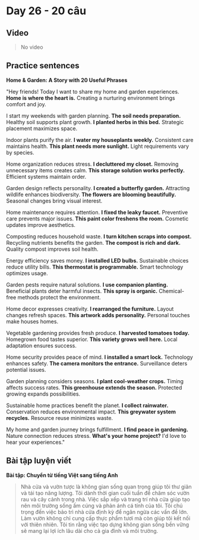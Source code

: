 # Day 26 - 20 câu

## Video
> No video

## Practice sentences

**Home & Garden: A Story with 20 Useful Phrases**

"Hey friends! Today I want to share my home and garden experiences. **Home is where the heart is.** Creating a nurturing environment brings comfort and joy.

I start my weekends with garden planning. **The soil needs preparation.** Healthy soil supports plant growth. **I planted herbs in this bed.** Strategic placement maximizes space.

Indoor plants purify the air. **I water my houseplants weekly.** Consistent care maintains health. **This plant needs more sunlight.** Light requirements vary by species.

Home organization reduces stress. **I decluttered my closet.** Removing unnecessary items creates calm. **This storage solution works perfectly.** Efficient systems maintain order.

Garden design reflects personality. **I created a butterfly garden.** Attracting wildlife enhances biodiversity. **The flowers are blooming beautifully.** Seasonal changes bring visual interest.

Home maintenance requires attention. **I fixed the leaky faucet.** Preventive care prevents major issues. **This paint color freshens the room.** Cosmetic updates improve aesthetics.

Composting reduces household waste. **I turn kitchen scraps into compost.** Recycling nutrients benefits the garden. **The compost is rich and dark.** Quality compost improves soil health.

Energy efficiency saves money. **I installed LED bulbs.** Sustainable choices reduce utility bills. **This thermostat is programmable.** Smart technology optimizes usage.

Garden pests require natural solutions. **I use companion planting.** Beneficial plants deter harmful insects. **This spray is organic.** Chemical-free methods protect the environment.

Home decor expresses creativity. **I rearranged the furniture.** Layout changes refresh spaces. **This artwork adds personality.** Personal touches make houses homes.

Vegetable gardening provides fresh produce. **I harvested tomatoes today.** Homegrown food tastes superior. **This variety grows well here.** Local adaptation ensures success.

Home security provides peace of mind. **I installed a smart lock.** Technology enhances safety. **The camera monitors the entrance.** Surveillance deters potential issues.

Garden planning considers seasons. **I plant cool-weather crops.** Timing affects success rates. **This greenhouse extends the season.** Protected growing expands possibilities.

Sustainable home practices benefit the planet. **I collect rainwater.** Conservation reduces environmental impact. **This greywater system recycles.** Resource reuse minimizes waste.

My home and garden journey brings fulfillment. **I find peace in gardening.** Nature connection reduces stress. **What's your home project?** I'd love to hear your experiences."

## Bài tập luyện viết

**Bài tập: Chuyển từ tiếng Việt sang tiếng Anh**

> Nhà cửa và vườn tược là không gian sống quan trọng giúp tôi thư giãn và tái tạo năng lượng. Tôi dành thời gian cuối tuần để chăm sóc vườn rau và cây cảnh trong nhà. Việc sắp xếp và trang trí nhà cửa giúp tạo nên môi trường sống ấm cúng và phản ánh cá tính của tôi. Tôi chú trọng đến việc bảo trì nhà cửa định kỳ để ngăn ngừa các vấn đề lớn. Làm vườn không chỉ cung cấp thực phẩm tươi mà còn giúp tôi kết nối với thiên nhiên. Tôi tin rằng việc tạo dựng không gian sống bền vững sẽ mang lại lợi ích lâu dài cho cả gia đình và môi trường.

